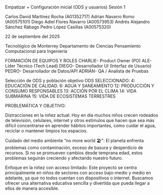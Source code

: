  


Empatizar + Configuración inicial (ODS y usuarios)
Sesión 1

Carlos David Martínez Rocha (A01352717)
Adrian Navarro Romo (A00575101)
Diego Adiel Flores Navarro (A00573953) 
Andrés Alejandro Sánchez Rábago
Pedro López Casillas (A00575320)

22 de septiembre  del 2025
  
 
Tecnológico de Monterrey
Departamento de Ciencias
Pensamiento Computacional para Ingeniería



FORMACIÓN DE EQUIPOS Y ROLES
CHARLIE- Product Owner (PO)
ALE- Líder Técnico (Tech Lead)
DIEGO- Desarrollador UI (Interfaz de Usuario)
PEDRO- Desarrollador de Datos/API
ADRIÁN- QA / Analista de Pruebas


Selección de ODS y población objetivo
ODS SELECCIONADO:
4: EDUCACIÓN DE CALIDAD.
6: AGUA Y SANEAMIENTO
12: PRODUCCIÓN Y CONSUMO RESPONSABLES
13: ACCIÓN POR EL CLIMA
14: VIDA SUBMARINA
15: VIDA DE ECOSISTEMAS TERRESTRES





PROBLEMÁTICA Y OBJETIVO:

Distracciones en la niñez actual: Hoy en día muchos niños crecen rodeados de televisión, celulares, internet y otros estímulos que hacen que sea más difícil concentrarse en aprender hábitos importantes, como cuidar el agua, reciclar o mantener limpios los espacios.

Cuidado del medio ambiente “no more world 🏖️": El planeta enfrenta problemas como contaminación, exceso de basura y desperdicio de recursos. Si no se promueven cambios desde temprana edad, estos problemas seguirán creciendo y afectando nuestro futuro.

Enfoque en la niñez con acceso limitado: Este proyecto se centra principalmente en niños de sectores con acceso bajo-medio y medio en adelante, ya que no todos cuentan con dispositivos o internet. Buscamos ofrecer una alternativa educativa sencilla y divertida que pueda llegar a ellos de manera accesible.








